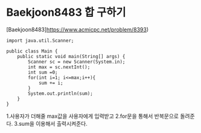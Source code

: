 Baekjoon8483 합 구하기 
====
[Baekjoon8483]https://www.acmicpc.net/problem/8393)
```
import java.util.Scanner;

public class Main {
    public static void main(String[] args) {
        Scanner sc = new Scanner(System.in);
        int max = sc.nextInt();
        int sum =0;
        for(int i=1; i<=max;i++){
            sum += i;
        }
        System.out.println(sum);
    }
}
```
1.사용자가 더해줄 max값을 사용자에게 입력받고 
2.for문을 통해서 반복문으로 돌려준다. 
3.sum을 이용해서 출력시켜준다. 